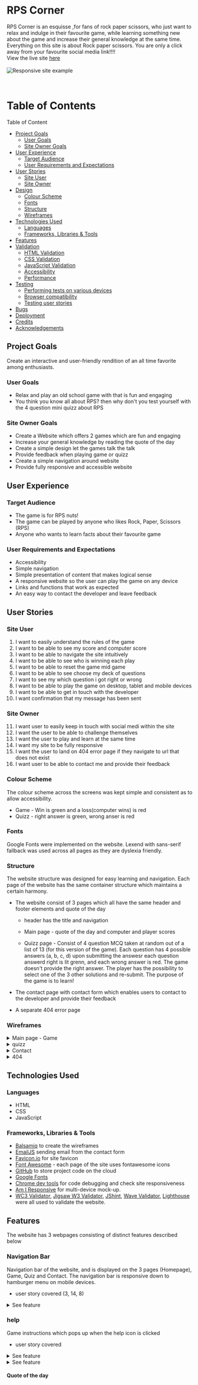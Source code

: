 # RPS Corner
RPS Corner is an esquisse ,for fans of rock paper scissors, who just want to relax and indulge in their favourite game, while learning something new about the game and increase their general knowledge at the same time. Everything on this site is about Rock paper scissors. You are only a click away from your favourite social media link!!!!
<br>
View the live site [here](https://bwogit.github.io/CI_PP2_GAME/index.html)
<br><br>
![Responsive site example]()

<br>

# Table of Contents
Table of Content
  - [Project Goals](#project-goals)
    - [User Goals](#user-goals)
    - [Site Owner Goals](#site-owner-goals)
  - [User Experience](#user-experience)
    - [Target Audience](#target-audience)
    - [User Requirements and Expectations](#user-requirements-and-expectations)
  - [User Stories](#user-stories)
    - [Site User](#site-user)
    - [Site Owner](#site-owner)
  - [Design](#design)
    - [Colour Scheme](#colour-scheme)
    - [Fonts](#fonts)
    - [Structure](#structure)
    - [Wireframes](#wireframes)
  - [Technologies Used](#technologies-used)
    - [Languages](#languages)
    - [Frameworks, Libraries & Tools](#frameworks-libraries--tools)
  - [Features](#features)
  - [Validation](#validation)
    - [HTML Validation](#html-validation)
    - [CSS Validation](#css-validation)
    - [JavaScript Validation](#javascript-validation)
    - [Accessibility](#accessibility)
    - [Performance](#performance)
  - [Testing](#testing)
    - [Performing tests on various devices](#performing-tests-on-various-devices)
    - [Browser compatibility](#browser-compatibility)
    - [Testing user stories](#testing-user-stories)
  - [Bugs](#bugs)
  - [Deployment](#deployment)
  - [Credits](#credits)
  - [Acknowledgements](#acknowledgements)

## Project Goals

Create an interactive and user-friendly rendition of an all time favorite among enthusiasts.

### User Goals

- Relax and play an old school game with that is fun and engaging
- You think you know all about RPS? then why don't you test yourself with the 4 question mini quizz about RPS

### Site Owner Goals

- Create a Website which offers 2 games which are fun and engaging
- Increase your general knowledge by reading the quote of the day
- Create a simple design let the games talk the talk
- Provide feedback when playing game or quizz 
- Create a simple navigation around website
- Provide fully responsive and accessible website

## User Experience

### Target Audience

- The game is for RPS nuts!
- The game can be played by anyone who likes Rock, Paper, Scissors (RPS)
- Anyone who wants to learn facts about their favourite game

### User Requirements and Expectations

- Accessibility
- Simple navigation
- Simple presentation of content that makes logical sense
- A responsive website so the user can play the game on any device
- Links and functions that work as expected
- An easy way to contact the developer and leave feedback

## User Stories

### Site User

1. I want to easily understand the rules of the game
2. I want to be able to see my score and computer score
3. I want to be able to navigate the site intuitively
4. I want to be able to see who is winning each play
5. I want to be able to reset the game mid game
6. I want to be able to see choose my deck of questions
7. I want to see my which question i got right or wrong
8. I want to be able to play the game on desktop, tablet and mobile devices
9. I want to be able to get in touch with the developer
10. I want confirmation that my message has been sent

### Site Owner

11. I want user to easily keep in touch with social medi within the site
12. I want the user to be able to challenge themselves
13. I want the user to play and learn at the same time
14. I want my site to be fully responsive
15. I want the user to land on 404 error page if they navigate to url that does not exist
16. I want user to be able to contact me and provide their feedback

### Colour Scheme

The colour scheme across the screens was kept simple and consistent as to allow accessibility. 
- Game - Win is green and a loss(computer wins) is red
- Quizz - right answer is green, wrong anser is red

### Fonts

Google Fonts were implemented on the website. Lexend with sans-serif fallback was used across all pages as they are dyslexia friendly. 

### Structure

The website structure was designed for easy learning and navigation. Each page of the website has the same container structure which maintains a certain harmony.

- The website consist of 3 pages which all have the same header and footer elements and quote of the day
  - header has the title and navigation
  - Main page - quote of the day and computer and player scores
    
  - Quizz page - Consist of 4 question MCQ taken at random out of a list of 13 (for this version of the game). Each question has 4 possible answers (a, b, c, d) upon submitting the answesr each question answerd right is lit grenn, and each wrong answer is red. The game doesn't provide the right answer. The player has the possibility to select one of the 3 other solutions and re-submit. The purpose of the game is to learn! 
  
- The contact page with contact form which enables users to contact to the developer and provide their feedback
- A separate 404 error page

### Wireframes

<details><summary>Main page - Game</summary>
<img src="assets/wireframes/w_game.png">
</details>
<details><summary>quizz</summary>
<img src="assets/wireframes/w_quizz.png">
</details>
<details><summary>Contact</summary>
<img src="assets/wireframes/w_contact.png">
</details>
<details><summary>404</summary>
<img src="assets/wireframes/w_404.png">
</details>

## Technologies Used

### Languages

- HTML
- CSS
- JavaScript

### Frameworks, Libraries & Tools

- [Balsamiq](https://balsamiq.com/) to create the wireframes
- [EmailJS](https://www.emailjs.com) sending email from the contact form
- [Favicon.io](https://favicon.io) for site favicon
- [Font Awesome](https://fontawesome.com/) - each page of the site uses fontawesome icons
- [GitHub](https://github.com/) to store project code on the cloud
- [Google Fonts](https://fonts.google.com/)
- [Chrome dev tools](https://developers.google.com/web/tools/chrome-devtools) for code debugging and check site responsiveness
- [Am I Responsive](http://ami.responsivedesign.is/) for multi-device mock-up.
- [WC3 Validator](https://validator.w3.org/), [Jigsaw W3 Validator](https://jigsaw.w3.org/css-validator/), [JShint](https://jshint.com/), [Wave Validator](https://wave.webaim.org/), [Lighthouse](https://developers.google.com/web/tools/lighthouse/) were all used to validate the website.

## Features

The website has 3 webpages consisting of  distinct features described below

### Navigation Bar
Navigation bar of the website, and is displayed on the 3 pages (Homepage), Game, Quiz and Contact. The navigation bar is responsive down to hamburger menu on mobile devices.
- user story covered (3, 14, 8)

<details><summary>See feature</summary>
<img src="/workspace/CI_PP2_GAME/assets/features/features_header.jpg">
</details>

### help
Game instructions which pops up when the help icon is clicked 
- user story covered 
<details><summary>See feature</summary>
<img src="/workspace/CI_PP2_GAME/assets/features/features_games_rules.jpg">
</details>
<details><summary>See feature</summary>
<img src="/workspace/CI_PP2_GAME/assets/features/features_quizz_rules.jpg">
</details>

#### Quote of the day


